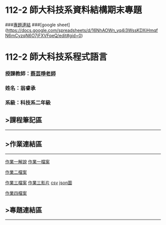 # 112-2 師大科技系資料結構期末專題
###[專題連結](https://colab.research.google.com/drive/1PGRkGe_Pj9mGePHu_de3hOsz_6pHqKYb#scrollTo=N7N3q47heZ24)
###[google sheet] (https://docs.google.com/spreadsheets/d/16NhAOWn_yq4i3WssKDXiHmqfN6mCyzqN6O7jFXVFqeQ/edit#gid=0)


# 112-2 師大科技系程式語言

### 授課教師：[蔡芸琤老師](https://github.com/pecu)

### 姓名：翁睿承

### 系級：科技系二年級

## >課程筆記區
***
## >作業連結區
***
[作業一解說](https://youtu.be/MxVM98TKtHE) [作業一檔案](https://github.com/SLXSH57/SLXSH57/blob/main/%E4%BD%9C%E6%A5%AD%E4%B8%80.ipynb)

[作業二檔案](https://github.com/SLXSH57/SLXSH57/blob/main/%E4%BD%9C%E6%A5%AD%E4%BA%8C.ipynb) 

[作業三檔案](https://github.com/SLXSH57/SLXSH57/blob/main/%E4%BD%9C%E6%A5%AD%E4%B8%89.ipynb) [作業三影片](https://youtu.be/gilL1IbI1EY) [csv](https://github.com/SLXSH57/SLXSH57/blob/2c2a54fd70acbd922e9fa9adc6683a8e38e8050b/data.csv) [json圖](https://github.com/SLXSH57/SLXSH57/blob/main/jsoncrack.com.png)

[作業四檔案](https://github.com/SLXSH57/SLXSH57/blob/main/%E4%BD%9C%E6%A5%AD%E5%9B%9B.ipynb)
## >專題連結區
***
